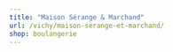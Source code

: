 ```yaml
---
title: "Maison Sérange & Marchand"
url: /vichy/maison-serange-et-marchand/
shop: boulangerie
---
```

